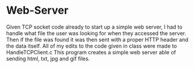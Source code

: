 # Web-Server
Given TCP socket code already to start up a simple web server, I had to handle what file the user was looking for when they accessed the server. Then if the file was found it was then sent with a proper HTTP header and the data itself. 
All of my edits to the code given in class were made to HandleTCPClient.c
This program creates a simple web server able of sending html, txt, jpg and gif files.


